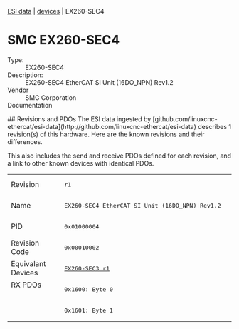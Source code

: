 <div class="nav"><a href="/esi-data">ESI data</a> | <a href="/esi-data/devices">devices</a> | EX260-SEC4</div>

#  SMC EX260-SEC4

<dl>
  <dt>Type:</dt><dd>EX260-SEC4</dd>
  <dt>Description:</dt><dd>EX260-SEC4 EtherCAT SI Unit (16DO_NPN) Rev1.2</dd>
  <dt>Vendor</dt><dd>SMC Corporation</dd>
  <dt>Documentation</dt><dd><a href=""></a></dd>
</dl>
## Revisions and PDOs
The ESI data ingested by [github.com/linuxcnc-ethercat/esi-data](http://github.com/linuxcnc-ethercat/esi-data) describes 1 revision(s) of this hardware.  Here are the known revisions and their differences.

This also includes the send and receive PDOs defined for each revision, and a link to other known devices with identical PDOs.

<table>
<tr >
<td class="first">Revision</td>
<td ><pre>r1</pre></td>
</tr>
<tr >
<td class="first">Name</td>
<td ><pre>EX260-SEC4 EtherCAT SI Unit (16DO_NPN) Rev1.2</pre></td>
</tr>
<tr >
<td class="first">PID</td>
<td ><pre>0x01000004</pre></td>
</tr>
<tr >
<td class="first">Revision Code</td>
<td ><pre>0x00010002</pre></td>
</tr>
<tr >
<td class="first">Equivalant Devices</td>
<td ><pre><a href="EX260-SEC3">EX260-SEC3 r1</a></pre></td>
</tr>
<tr class="rxpdo pdosection">
<td class="first" rowspan=2 valign=top>RX PDOs</td>
<td><pre>0x1600: Byte 0</pre></td>
<td></td>
</tr>
<tr class="rxpdo pdosection">
<td ><pre>0x1601: Byte 1</pre></td>
</tr>
</table>
